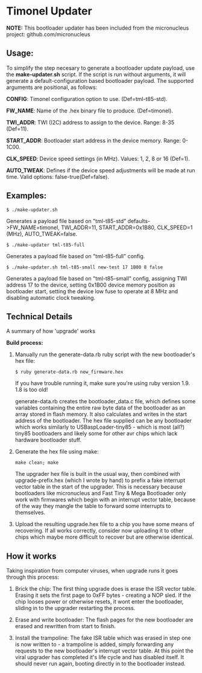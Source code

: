 Timonel Updater
===============

__NOTE:__ This bootloader updater has been included from the micronucleus project: github.com/micronucleus

Usage:
------
To simplify the step necesary to generate a bootloader update payload, use the __make-updater.sh__ script. If the script is run without arguments, it will generate a default-configuration based bootloader payload. The supported arguments are positional, as follows:

__CONFIG__: Timonel configuration option to use. (Def=tml-t85-std).

__FW_NAME__: Name of the .hex binary file to produce. (Def=timonel).

__TWI_ADDR__: TWI (I2C) address to assign to the device. Range: 8-35 (Def=11).

__START_ADDR__: Bootloader start address in the device memory. Range: 0-1C00.

__CLK_SPEED__: Device speed settings (in MHz). Values: 1, 2, 8 or 16 (Def=1).

__AUTO_TWEAK__: Defines if the device speed adjustments will be made at run time. Valid options: false-true(Def=false).

Examples:
---------

```$ ./make-updater.sh```
  
Generates a payload file based on "tml-t85-std" defaults->FW_NAME=timonel, TWI_ADDR=11, START_ADDR=0x1B80, CLK_SPEED=1 (MHz), AUTO_TWEAK=false.

```$ ./make-updater tml-t85-full```
  
Generates a payload file based on "tml-t85-full" config.

```$ ./make-updater.sh tml-t85-small new-test 17 1B00 8 false```

Generates a payload file based on \"tml-t85-small\" config, assigning TWI address 17 to the device,
setting 0x1B00 device memory position as bootloader start, setting the device low fuse to operate at 8 MHz and disabling automatic clock tweaking.

Technical Details
-----------------
A summary of how 'upgrade' works

__Build process:__

1) Manually run the generate-data.rb ruby script with the new bootloader's hex file:
   
   ```$ ruby generate-data.rb new_firmware.hex```
   
   If you have trouble running it, make sure you're using ruby version 1.9. 1.8 is too old!
   
   generate-data.rb creates the bootloader_data.c file, which defines some variables containing
   the entire raw byte data of the bootloader as an array stored in flash memory. It also
   calculates and writes in the start address of the bootloader. The hex file supplied can be any
   bootloader which works similarly to USBaspLoader-tiny85 - which is most (all?) tiny85 bootloaders
   and likely some for other avr chips which lack hardware bootloader stuff.
   
2) Generate the hex file using make:
   
   ```make clean; make```
   
   The upgrader hex file is built in the usual way, then combined with upgrade-prefix.hex (which
   I wrote by hand) to prefix a fake interrupt vector table in the start of the upgrader. This is
   necessary because bootloaders like micronucleus and Fast Tiny & Mega Bootloader only work with
   firmwares which begin with an interrupt vector table, because of the way they mangle the table
   to forward some interrupts to themselves.
   
3) Upload the resulting upgrade.hex file to a chip you have some means of recovering. If all works
   correctly, consider now uploading it to other chips which maybe more difficult to recover but are
   otherwise identical.

How it works
------------

Taking inspiration from computer viruses, when upgrade runs it goes through this process:

1) Brick the chip:
   The first thing upgrade does is erase the ISR vector table. Erasing it sets the first page to
   0xFF bytes - creating a NOP sled. If the chip looses power or otherwise resets, it wont enter
   the bootloader, sliding in to the upgrader restarting the process.

2) Erase and write bootloader:
   The flash pages for the new bootloader are erased and rewritten from start to finish.
   
3) Install the trampoline:
   The fake ISR table which was erased in step one is now written to - a trampoline is added, simply
   forwarding any requests to the new bootloader's interrupt vector table. At this point the viral
   upgrader has completed it's life cycle and has disabled itself. It should never run again, booting
   directly in to the bootloader instead.


